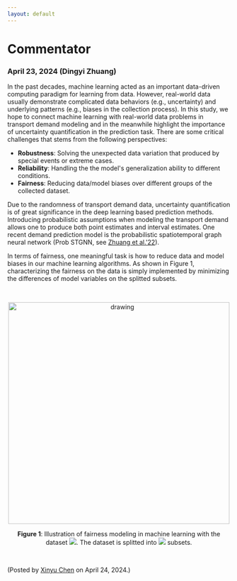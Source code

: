 ```yaml
---
layout: default
---
```


# Commentator

### April 23, 2024 (Dingyi Zhuang)

In the past decades, machine learning acted as an important data-driven computing paradigm for learning from data. However, real-world data usually demonstrate complicated data behaviors (e.g., uncertainty) and underlying patterns (e.g., biases in the collection process). In this study, we hope to connect machine learning with real-world data problems in transport demand modeling and in the meanwhile highlight the importance of uncertainty quantification in the prediction task. There are some critical challenges that stems from the following perspectives:

- **Robustness**: Solving the unexpected data variation that produced by special events or extreme cases.
- **Reliability**: Handling the the model's generalization ability to different conditions.
- **Fairness**: Reducing data/model biases over different groups of the collected dataset.

Due to the randomness of transport demand data, uncertainty quantification is of great significance in the deep learning based prediction methods. Introducing probabilistic assumptions when modeling the transport demand allows one to produce both point estimates and interval estimates. One recent demand prediction model is the probabilistic spatiotemporal graph neural network (Prob STGNN, see [Zhuang et al.'22](https://dl.acm.org/doi/pdf/10.1145/3534678.3539093)).

In terms of fairness, one meaningful task is how to reduce data and model biases in our machine learning algorithms. As shown in Figure 1, characterizing the fairness on the data is simply implemented by minimizing the differences of model variables on the splitted subsets.

<br>

<p align="center">
<img align="middle" src="https://spatiotemporal-data.github.io/images/fairness_explained.png" alt="drawing" width="500">
</p>

<p align="center"><b>Figure 1</b>: Illustration of fairness modeling in machine learning with the dataset <img style="display: inline;" src="https://latex.codecogs.com/svg.latex?&space;\boldsymbol{y}"/>. The dataset is splitted into <img style="display: inline;" src="https://latex.codecogs.com/svg.latex?&space;n"/> subsets.</p>


<br>

<p align="left">(Posted by <a href="https://xinychen.github.io/">Xinyu Chen</a> on April 24, 2024.)</p>
